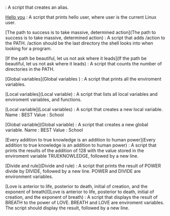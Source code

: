 [<o>](<o>) : A script that creates an alias.

[Hello you](Hello) : A script that prints hello user, where user is the current Linux user.

[The path to success is to take massive, determined action](The path to success is to take massive, determined action) : A script that adds /action to the PATH. /action should be the last directory the shell looks into when looking for a program.

[If the path be beautiful, let us not ask where it leads](If the path be beautiful, let us not ask where it leads) : A script that counts the number of directories in the PATH.

[Global variables](Global variables ) : A script that prints all the enviroment variables.

[Local variables](Local variable) : A script that lists all local variables and enviroment variables, and functions.

[Local variable](Local variables) : A script that creates a new local variable.
Name : BEST
Value : School

[Global variable](Global variable) : A script that creates a new global variable.
Name : BEST
Value : School

[Every addition to true knowledge is an addition to human power](Every addition to true knowledge is an addition to human power) : A script that prints the results of the addition of 128 with the value stored in the enviroment variable TRUEKNOWLEDGE, followed by a new line.

[Divide and rule](Divide and rule) : A script that prints the result of POWER divide by DIVIDE, followed by a new line.
POWER and DIVIDE are environment variables.

[Love is anterior to life, posterior to death, initial of creation, and the exponent of breath]([Love is anterior to life, posterior to death, initial of creation, and the exponent of breath) : A script that displays the result of BREATH to the power of LOVE.
BREATH and LOVE are enviroment variables.
The script should display the result, followed by a new line.

